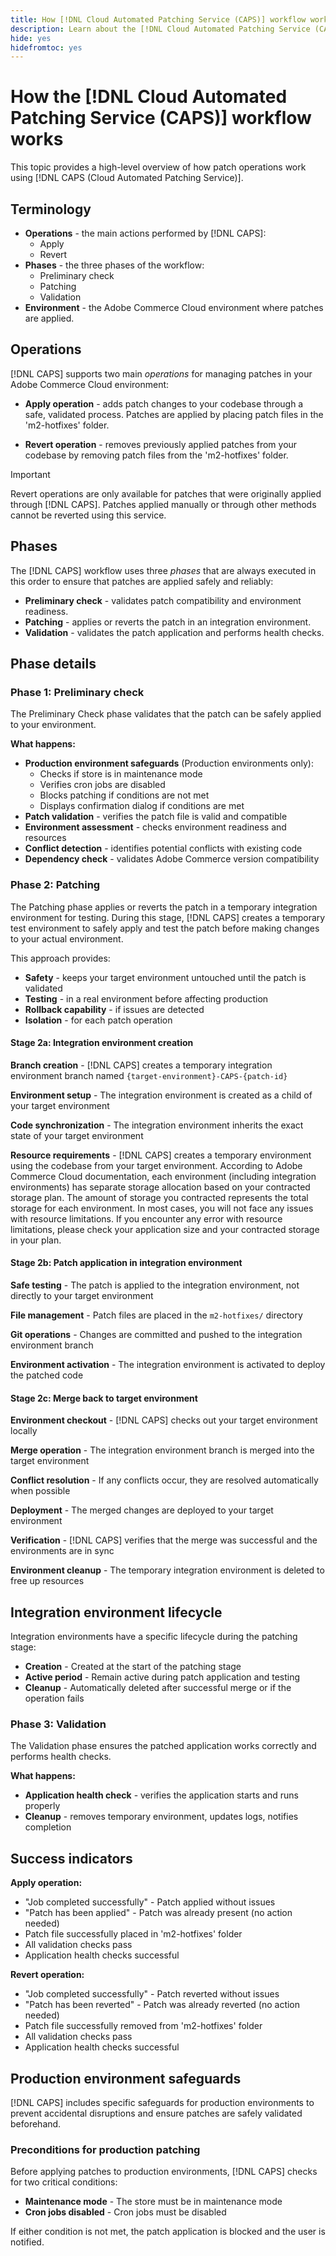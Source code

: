 ```yaml
---
title: How [!DNL Cloud Automated Patching Service (CAPS)] workflow works
description: Learn about the [!DNL Cloud Automated Patching Service (CAPS)] workflow process, including terminology, workflow phases, and operations for automated patch management.
hide: yes
hidefromtoc: yes
---
```

# How the [!DNL Cloud Automated Patching Service (CAPS)] workflow works

This topic provides a high-level overview of how patch operations work using [!DNL CAPS (Cloud Automated Patching Service)].

## Terminology

* **Operations** - the main actions performed by [!DNL CAPS]:
  * Apply
  * Revert
* **Phases** - the three phases of the workflow:
  * Preliminary check
  * Patching
  * Validation
* **Environment** - the Adobe Commerce Cloud environment where patches are applied.

## Operations

[!DNL CAPS] supports two main *operations* for managing patches in your Adobe Commerce Cloud environment:

* **Apply operation** - adds patch changes to your codebase through a safe, validated process. Patches are applied by placing patch files in the 'm2-hotfixes' folder.

* **Revert operation** - removes previously applied patches from your codebase by removing patch files from the 'm2-hotfixes' folder.

>[!IMPORTANT]
>
>Revert operations are only available for patches that were originally applied through [!DNL CAPS]. Patches applied manually or through other methods cannot be reverted using this service.

## Phases

The [!DNL CAPS] workflow uses three *phases* that are always executed in this order to ensure that patches are applied safely and reliably:

* **Preliminary check** - validates patch compatibility and environment readiness.
* **Patching** - applies or reverts the patch in an integration environment.
* **Validation** - validates the patch application and performs health checks.

## Phase details

### Phase 1: Preliminary check

The Preliminary Check phase validates that the patch can be safely applied to your environment.

**What happens:**

* **Production environment safeguards** (Production environments only):
  * Checks if store is in maintenance mode
  * Verifies cron jobs are disabled
  * Blocks patching if conditions are not met
  * Displays confirmation dialog if conditions are met
* **Patch validation** - verifies the patch file is valid and compatible
* **Environment assessment** - checks environment readiness and resources
* **Conflict detection** - identifies potential conflicts with existing code
* **Dependency check** - validates Adobe Commerce version compatibility

### Phase 2: Patching

The Patching phase applies or reverts the patch in a temporary integration environment for testing. During this stage, [!DNL CAPS] creates a temporary test environment to safely apply and test the patch before making changes to your actual environment.

This approach provides:

* **Safety** - keeps your target environment untouched until the patch is validated
* **Testing** - in a real environment before affecting production  
* **Rollback capability** - if issues are detected
* **Isolation** - for each patch operation

#### Stage 2a: Integration environment creation

**Branch creation** - [!DNL CAPS] creates a temporary integration environment branch named `{target-environment}-CAPS-{patch-id}`

**Environment setup** - The integration environment is created as a child of your target environment

**Code synchronization** - The integration environment inherits the exact state of your target environment

**Resource requirements** - [!DNL CAPS] creates a temporary environment using the codebase from your target environment. According to Adobe Commerce Cloud documentation, each environment (including integration environments) has separate storage allocation based on your contracted storage plan. The amount of storage you contracted represents the total storage for each environment. In most cases, you will not face any issues with resource limitations. If you encounter any error with resource limitations, please check your application size and your contracted storage in your plan.

#### Stage 2b: Patch application in integration environment

**Safe testing** - The patch is applied to the integration environment, not directly to your target environment

**File management** - Patch files are placed in the `m2-hotfixes/` directory

**Git operations** - Changes are committed and pushed to the integration environment branch

**Environment activation** - The integration environment is activated to deploy the patched code

#### Stage 2c: Merge back to target environment

**Environment checkout** - [!DNL CAPS] checks out your target environment locally

**Merge operation** - The integration environment branch is merged into the target environment

**Conflict resolution** - If any conflicts occur, they are resolved automatically when possible

**Deployment** - The merged changes are deployed to your target environment

**Verification** - [!DNL CAPS] verifies that the merge was successful and the environments are in sync

**Environment cleanup** - The temporary integration environment is deleted to free up resources

## Integration environment lifecycle

Integration environments have a specific lifecycle during the patching stage:

* **Creation** - Created at the start of the patching stage
* **Active period** - Remain active during patch application and testing
* **Cleanup** - Automatically deleted after successful merge or if the operation fails

### Phase 3: Validation

The Validation phase ensures the patched application works correctly and performs health checks.

**What happens:**

* **Application health check** - verifies the application starts and runs properly
* **Cleanup** - removes temporary environment, updates logs, notifies completion

## Success indicators

**Apply operation:**

* "Job completed successfully" - Patch applied without issues
* "Patch has been applied" - Patch was already present (no action needed)
* Patch file successfully placed in 'm2-hotfixes' folder
* All validation checks pass
* Application health checks successful

**Revert operation:**

* "Job completed successfully" - Patch reverted without issues
* "Patch has been reverted" - Patch was already reverted (no action needed)
* Patch file successfully removed from 'm2-hotfixes' folder
* All validation checks pass
* Application health checks successful

## Production environment safeguards

[!DNL CAPS] includes specific safeguards for production environments to prevent accidental disruptions and ensure patches are safely validated beforehand.

### Preconditions for production patching

Before applying patches to production environments, [!DNL CAPS] checks for two critical conditions:

* **Maintenance mode** - The store must be in maintenance mode
* **Cron jobs disabled** - Cron jobs must be disabled

If either condition is not met, the patch application is blocked and the user is notified.
